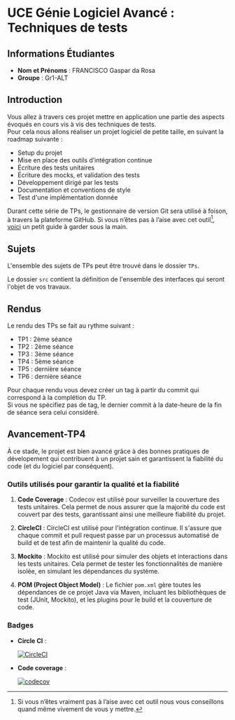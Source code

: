 # UCE Génie Logiciel Avancé : Techniques de tests

## Informations Étudiantes

- **Nom et Prénoms** : FRANCISCO Gaspar da Rosa
- **Groupe** : Gr1-ALT

## Introduction

Vous allez à travers ces projet mettre en application une partie des aspects évoqués en cours vis à vis des techniques de tests.  
Pour cela nous allons réaliser un projet logiciel de petite taille, en suivant la roadmap suivante : 
- Setup du projet
- Mise en place des outils d’intégration continue
- Écriture des tests unitaires
- Écriture des mocks, et validation des tests
- Développement dirigé par les tests
- Documentation et conventions de style
- Test d'une implémentation donnée

Durant cette série de TPs, le gestionnaire de version Git sera utilisé à foison, à travers la plateforme GitHub. Si vous n’êtes pas à l’aise avec cet outil[^1], [voici](http://rogerdudler.github.io/git-guide/) un petit guide à garder sous la main.

## Sujets

L'ensemble des sujets de TPs peut être trouvé dans le dossier `TPs`.

Le dossier `src` contient la définition de l'ensemble des interfaces qui seront l'objet de vos travaux.

## Rendus

Le rendu des TPs se fait au rythme suivant :

- TP1 : 2ème séance
- TP2 : 2ème séance
- TP3 : 3ème séance
- TP4 : 5ème séance
- TP5 : dernière séance
- TP6 : dernière séance

Pour chaque rendu vous devez créer un tag à partir du commit qui correspond à la complétion du TP.  
Si vous ne spécifiez pas de tag, le dernier commit à la date-heure de la fin de séance sera celui considéré.

[^1]: Si vous n’êtes vraiment pas à l’aise avec cet outil nous vous conseillons quand même vivement de vous y mettre.

## Avancement-TP4

À ce stade, le projet est bien avancé grâce à des bonnes pratiques de dévelopement qui contribuent à un projet sain et garantissent la fiabilité du code (et du logiciel par conséquent).

### Outils utilisés pour garantir la qualité et la fiabilité

1. **Code Coverage** :
  Codecov est utilisé pour surveiller la couverture des tests unitaires. Cela permet de nous assurer que la majorité du code est couvert par des tests, garantissant ainsi une meilleure fiabilité du projet.

2. **CircleCI** :
  CircleCI est utilisé pour l'intégration continue. Il s'assure que chaque commit et pull request passe par un processus automatisé de build et de test afin de maintenir la qualité du code.

3. **Mockito** :
  Mockito est utilisé pour simuler des objets et interactions dans les tests unitaires. Cela permet de tester les fonctionnalités de manière isolée, en simulant les dépendances du système.

4. **POM (Project Object Model)** : 
  Le fichier `pom.xml` gère toutes les dépendances de ce projet Java via Maven, incluant les bibliothèques de test (JUnit, Mockito), et les plugins pour le build et la couverture de code.


### Badges

- **Circle CI** :

  [![CircleCI](https://dl.circleci.com/status-badge/img/gh/Gasparfgf/ceri-m1-techniques-de-test/tree/master.svg?style=svg)](https://dl.circleci.com/status-badge/redirect/gh/Gasparfgf/ceri-m1-techniques-de-test/tree/master)

- **Code coverage** :

  [![codecov](https://codecov.io/github/Gasparfgf/ceri-m1-techniques-de-test/branch/master/graph/badge.svg?token=8ONP5BCPJ6)](https://codecov.io/github/Gasparfgf/ceri-m1-techniques-de-test)
